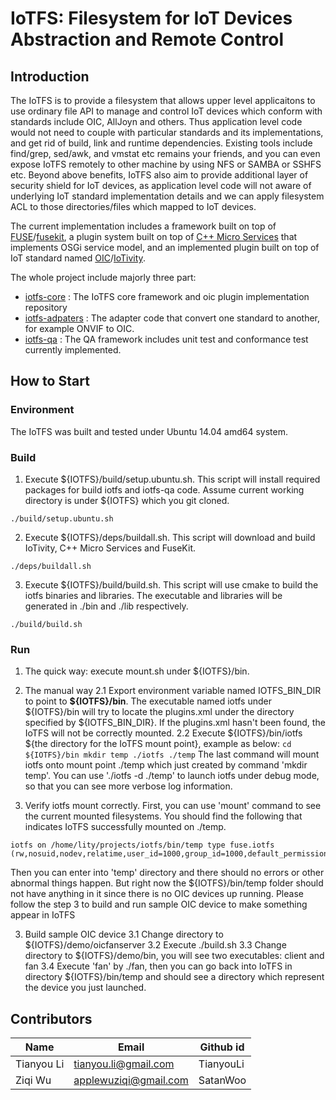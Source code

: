 # IoTFS: Filesystem for IoT Devices Abstraction and Remote Control

## Introduction
The IoTFS is to provide a filesystem that allows upper level applicaitons to use ordinary file API to manage and control IoT devices which conform with standards include OIC, AllJoyn and others. Thus application level code would not need to couple with particular standards and its implementations, and get rid of build, link and runtime dependencies. Existing tools include find/grep, sed/awk, and vmstat etc remains your friends, and you can even expose IoTFS remotely to other machine by using NFS or SAMBA or SSHFS etc. Beyond above benefits, IoTFS also aim to provide additional layer of security shield for IoT devices, as application level code will not aware of underlying IoT standard implementation details and we can apply filesystem ACL to those directories/files which mapped to IoT devices. 

The current implementation includes a framework built on top of [FUSE](http://fuse.sourceforge.net/)/[fusekit](https://code.google.com/p/fusekit/), a plugin system built on top of [C++ Micro Services](https://github.com/CppMicroServices/CppMicroServices) that implements OSGi service model, and an implemented plugin built on top of IoT standard named [OIC](http://openinterconnect.org/)/[IoTivity](https://github.com/iotivity/iotivity).

The whole project include majorly three part:

* [iotfs-core](https://github.com/01org/iotfs-core)      : The IoTFS core framework and oic plugin implementation repository
* [iotfs-adpaters](https://github.com/01org/iotfs-adapters)  : The adapter code that convert one standard to another, for example ONVIF to OIC.
* [iotfs-qa](https://github.com/01org/iotfs-qa)        : The QA framework includes unit test and conformance test currently implemented. 

## How to Start

### Environment
The IoTFS was built and tested under Ubuntu 14.04 amd64 system.

### Build
1. Execute ${IOTFS}/build/setup.ubuntu.sh. This script will install required packages for build iotfs and iotfs-qa code. Assume current working directory is under ${IOTFS} which you git cloned.
```
./build/setup.ubuntu.sh
```

2. Execute ${IOTFS}/deps/buildall.sh. This script will download and build IoTivity, C++ Micro Services and FuseKit.
```
./deps/buildall.sh
```

3. Execute ${IOTFS}/build/build.sh. This script will use cmake to build the iotfs binaries and libraries. The executable and libraries will be generated in ./bin and ./lib respectively.
```
./build/build.sh
```

### Run

1. The quick way: execute mount.sh under ${IOTFS}/bin.

2. The manual way
   2.1 Export environment variable named IOTFS_BIN_DIR to point to **${IOTFS}/bin**. The executable named iotfs under ${IOTFS}/bin will try to locate the plugins.xml under the directory specified by ${IOTFS_BIN_DIR}. If the plugins.xml hasn't been found, the IoTFS will not be correctly mounted.
   2.2 Execute ${IOTFS}/bin/iotfs ${the directory for the IoTFS mount point}, example as below:
        ```
       cd ${IOTFS}/bin
       mkdir temp
       ./iotfs ./temp
       ```
       The last command will mount iotfs onto mount point ./temp which just created by command 'mkdir temp'. You can use './iotfs -d ./temp' to launch iotfs under debug mode, so that you can see more verbose log information.

3. Verify iotfs mount correctly. First, you can use 'mount' command to see the current mounted filesystems. You should find the following that indicates IoTFS successfully mounted on ./temp.
```
iotfs on /home/lity/projects/iotfs/bin/temp type fuse.iotfs (rw,nosuid,nodev,relatime,user_id=1000,group_id=1000,default_permissions)
```
Then you can enter into 'temp' directory and there should no errors or other abnormal things happen. But right now the ${IOTFS}/bin/temp folder should not have anything in it since there is no OIC devices up running. Please follow the step 3 to build and run sample OIC device to make something appear in IoTFS

3. Build sample OIC device
   3.1 Change directory to ${IOTFS}/demo/oicfanserver
   3.2 Execute ./build.sh
   3.3 Change directory to ${IOTFS}/demo/bin, you will see two executables: client and fan
   3.4 Execute 'fan' by ./fan, then you can go back into IoTFS in directory ${IOTFS}/bin/temp and should see a directory which represent the device you just launched.


## Contributors

| Name       | Email                     | Github id    |
|------------|---------------------------|--------------|
| Tianyou Li | <tianyou.li@gmail.com>    | TianyouLi    |
| Ziqi Wu    | <applewuziqi@gmail.com>   | SatanWoo     |


